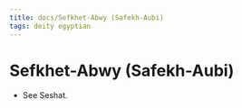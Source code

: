 ```yaml
---
title: docs/Sefkhet-Abwy (Safekh-Aubi)
tags: deity egyptian
---
```


# Sefkhet-Abwy (Safekh-Aubi)
- See Seshat.